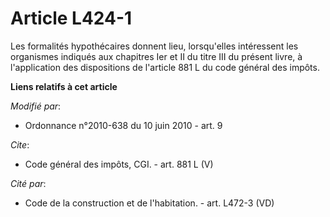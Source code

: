 # Article L424-1

Les formalités hypothécaires donnent lieu, lorsqu'elles intéressent les organismes indiqués aux chapitres Ier et II du titre
III du présent livre, à l'application des dispositions de l'article 881 L du code général des impôts.

**Liens relatifs à cet article**

_Modifié par_:

  - Ordonnance n°2010-638 du 10 juin 2010 - art. 9

_Cite_:

  - Code général des impôts, CGI. - art. 881 L (V)

_Cité par_:

  - Code de la construction et de l'habitation. - art. L472-3 (VD)
